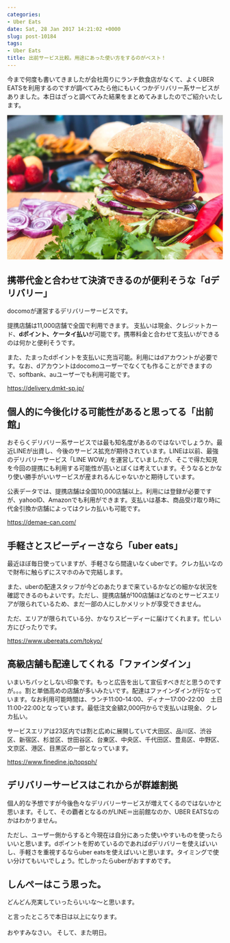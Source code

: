 ```yaml
---
categories:
- Uber Eats
date: Sat, 28 Jan 2017 14:21:02 +0000
slug: post-10184
tags:
- Uber Eats
title: 出前サービス比較。用途にあった使い方をするのがベスト！
---
```


今まで何度も書いてきましたが会社周りにランチ飲食店がなくて、よくUBER EATSを利用するのですが調べてみたら他にもいくつかデリバリー系サービスがありました。本日はざっと調べてみた結果をまとめてみましたのでご紹介いたします。

![](images/foodiesfeed.com_burger-with-cheddar-bacon-and-guaca.jpg)
<!--more-->

<h2>携帯代金と合わせて決済できるのが便利そうな「dデリバリー」</h2>

docomoが運営するデリバリーサービスです。

提携店舗は11,000店舗で全国で利用できます。
支払いは現金、クレジットカード、<strong>dポイント、ケータイ払い</strong>が可能です。携帯料金と合わせて支払いができるのは何かと便利そうです。

また、たまったdポイントを支払いに充当可能。利用にはdアカウントが必要です。なお、dアカウントはdocomoユーザーでなくても作ることができますので、softbank、auユーザーでも利用可能です。

<a href="https://delivery.dmkt-sp.jp/">https://delivery.dmkt-sp.jp/</a>

<h2>個人的に今後化ける可能性があると思ってる「出前館」</h2>

おそらくデリバリー系サービスでは最も知名度があるのではないでしょうか。最近LINEが出資し、今後のサービス拡充が期待されています。LINEは以前、最強のデリバリーサービス「LINE WOW」を運営していましたが、そこで得た知見を今回の提携にも利用する可能性が高いとぼくは考えています。そうなるとかなり使い勝手がいいサービスが産まれるんじゃないかと期待しています。

公表データでは、提携店舗は全国10,000店舗以上。利用には登録が必要ですが、yahooID、Amazonでも利用ができます。支払いは基本、商品受け取り時に代金引換か店舗によってはクレカ払いも可能です。

<a href="https://demae-can.com/">https://demae-can.com/</a>

<h2>手軽さとスピーディーさなら「uber eats」</h2>

最近ほぼ毎日使っていますが、手軽さなら間違いなくuberです。クレカ払いなので財布に触らずにスマホのみで完結します。

また、uberの配達スタッフが今どのあたりまで来ているかなどの細かな状況を確認できるのもよいです。ただし、提携店舗が100店舗ほどなのとサービスエリアが限られているため、まだ一部の人にしかメリットが享受できません。

ただ、エリアが限られている分、かなりスピーディーに届けてくれます。忙しい方にぴったりです。

<a href="https://www.ubereats.com/tokyo/">https://www.ubereats.com/tokyo/</a>

<h2>高級店舗も配達してくれる「ファインダイン」</h2>

いまいちパッとしない印象です。もっと広告を出して宣伝すべきだと思うのですが。。。割と単価高めの店舗が多いみたいです。配達はファインダインが行なっています。なお利用可能時間は、ランチ11:00-14:00、ディナー17:00-22:00　土日11:00-22:00となっています。最低注文金額2,000円からで支払いは現金、クレカ払い。

サービスエリアは23区内では割と広めに展開していて大田区、品川区、渋谷区、新宿区、杉並区、世田谷区、台東区、中央区、千代田区、豊島区、中野区、文京区、港区、目黒区の一部となっています。


<a href="https://www.finedine.jp/topsph/">https://www.finedine.jp/topsph/</a>


<h2>デリバリーサービスはこれからが群雄割拠</h2>

個人的な予想ですが今後色々なデリバリーサービスが増えてくるのではないかと思います。そして、その覇者となるのがLINE＝出前館なのか、UBER EATSなのかはわかりません。

ただし、ユーザー側からすると今現在は自分にあった使いやすいものを使ったらいいと思います。dポイントを貯めているのであればdデリバリーを使えばいいし、手軽さを重視するならuber eatsを使えばいいと思います。タイミングで使い分けてもいいでしょう。忙しかったらuberがおすすめです。

<h2>しんぺーはこう思った。</h2>


どんどん充実していったらいいな〜と思います。


と言ったところで本日は以上になります。<br><br>おやすみなさい。
そして、また明日。
